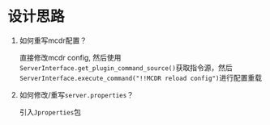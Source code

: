 # 设计思路

1. 如何重写mcdr配置？

    直接修改mcdr config, 然后使用`ServerInterface.get_plugin_command_source()`获取指令源，然后 `ServerInterface.execute_command("!!MCDR reload config")`进行配置重载

2. 如何修改/重写`server.properties`？
    
    引入`Jproperties`包
